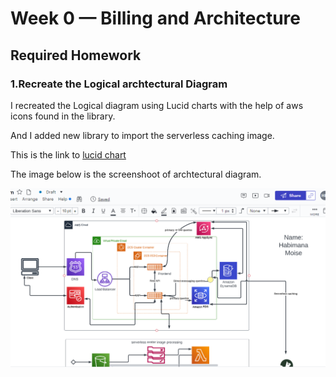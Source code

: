 # Week 0 — Billing and Architecture

## Required Homework

### 1.Recreate the Logical archtectural Diagram

I recreated the Logical diagram using Lucid charts with the help of aws icons found in the library.

And I added new library to import  the serverless caching image.

This is the link to [lucid chart](https://lucid.app/lucidchart/8086e14d-aebb-45e7-a88b-ccb35bddc8f7/edit?invitationId=inv_00fa8f1e-24f7-4127-8dcb-fc858bc7d102&page=0_0#)

The image below is the screenshoot of archtectural diagram.

![Screenshoot of archtectural diagram](evidences/Lucid%20chart%20(diagram%20screenshoot)%20of%20week%200.png)
